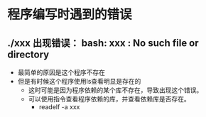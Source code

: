 # 程序编写时遇到的错误

## ./xxx 出现错误： bash: xxx : No such file or directory

* 最简单的原因是这个程序不存在
* 但是有时候这个程序使用ls查看明显是存在的
  * 这时可能是因为程序依赖的某个库不存在，导致出现这个错误。
  * 可以使用指令查看程序依赖的库，并查看依赖库是否存在。
    * readelf -a xxx